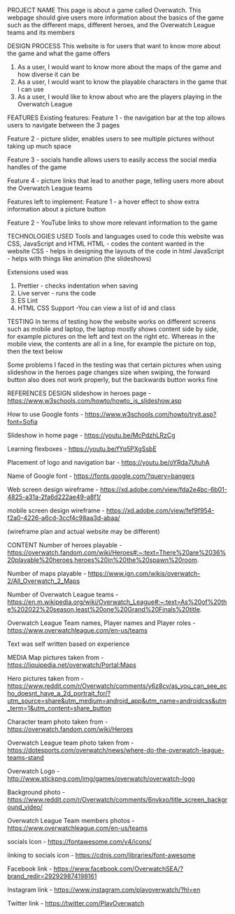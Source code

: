 PROJECT NAME
This page is about a game called Overwatch. This webpage should give users more information about the basics of the game such as the different maps, different heroes, and the Overwatch League teams and its members

DESIGN PROCESS
This website is for users that want to know more about the game and what the game offers

1. As a user, I would want to know more about the maps of the game and how diverse it can be
2. As a user, I would want to know the playable characters in the game that I can use
3. As a user, I would like to know about who are the players playing in the Overwatch League

FEATURES
Existing features:
Feature 1 - the navigation bar at the top allows users to navigate between the 3 pages

Feature 2 - picture slider, enables users to see multiple pictures without taking up much space

Feature 3 - socials handle allows users to easily access the social media handles of the game

Feature 4 - picture links that lead to another page, telling users more about the Overwatch League teams

Features left to implement:
Feature 1 - a hover effect to show extra information about a picture button

Feature 2 - YouTube links to show more relevant information to the game

TECHNOLOGIES USED
Tools and languages used to code this website was CSS, JavaScript and HTML
HTML - codes the content wanted in the website
CSS - helps in designing the layouts of the code in html
JavaScript - helps with things like animation (the slideshows)

Extensions used was

1. Prettier - checks indentation when saving
2. Live server - runs the code
3. ES Lint
4. HTML CSS Support -You can view a list of id and class

TESTING
In terms of testing how the website works on different screens such as mobile and laptop, the laptop mostly shows content side by side, for example pictures on the left and text on the right etc.
Whereas in the mobile view, the contents are all in a line, for example the picture on top, then the text below

Some problems I faced in the testing was that certain pictures when using slideshow in the heroes page changes size when swiping, the forward button also does not work properly, but the backwards button works fine

REFERENCES
DESIGN
slideshow in heroes page -
https://www.w3schools.com/howto/howto_js_slideshow.asp

How to use Google fonts -
https://www.w3schools.com/howto/tryit.asp?font=Sofia

Slideshow in home page -
https://youtu.be/McPdzhLRzCg

Learning flexboxes -
https://youtu.be/fYq5PXgSsbE

Placement of logo and navigation bar -
https://youtu.be/oYRda7UtuhA

Name of Google font -
https://fonts.google.com/?query=bangers

Web screen design wireframe -
https://xd.adobe.com/view/fda2e4bc-6b01-4825-a31a-2fa6d222ae49-a8f1/

mobile screen design wireframe -
https://xd.adobe.com/view/fef9f954-f2a0-4226-a6cd-3ccf4c98aa3d-abaa/

(wireframe plan and actual website may be different)

CONTENT
Number of heroes playable -
https://overwatch.fandom.com/wiki/Heroes#:~:text=There%20are%2036%20playable%20heroes,heroes%20in%20the%20spawn%20room.

Number of maps playable -
https://www.ign.com/wikis/overwatch-2/All_Overwatch_2_Maps

Number of Overwatch League teams -
https://en.m.wikipedia.org/wiki/Overwatch_League#:~:text=As%20of%20the%202022%20season,least%20one%20Grand%20Finals%20title.

Overwatch League Team names, Player names and Player roles -
https://www.overwatchleague.com/en-us/teams

Text was self written based on experience

MEDIA
Map pictures taken from -
https://liquipedia.net/overwatch/Portal:Maps

Hero pictures taken from -
https://www.reddit.com/r/Overwatch/comments/y6z8cv/as_you_can_see_echo_doesnt_have_a_2d_portrait_for/?utm_source=share&utm_medium=android_app&utm_name=androidcss&utm_term=1&utm_content=share_button

Character team photo taken from -
https://overwatch.fandom.com/wiki/Heroes

Overwatch League team photo taken from -
https://dotesports.com/overwatch/news/where-do-the-overwatch-league-teams-stand

Overwatch Logo -
http://www.stickpng.com/img/games/overwatch/overwatch-logo

Background photo -
https://www.reddit.com/r/Overwatch/comments/6nvkxo/title_screen_background_video/

Overwatch League Team members photos -
https://www.overwatchleague.com/en-us/teams

socials Icon -
https://fontawesome.com/v4/icons/

linking to socials icon -
https://cdnjs.com/libraries/font-awesome

Facebook link -
https://www.facebook.com/OverwatchSEA/?brand_redir=292929874198161

Instagram link -
https://www.instagram.com/playoverwatch/?hl=en

Twitter link -
https://twitter.com/PlayOverwatch
